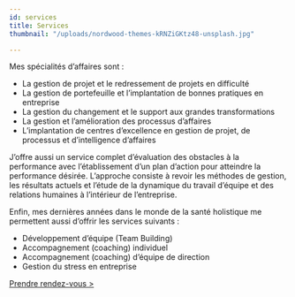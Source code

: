 ```yaml
---
id: services
title: Services
thumbnail: "/uploads/nordwood-themes-kRNZiGKtz48-unsplash.jpg"

---
```

Mes spécialités d’affaires sont :

- La gestion de projet et le redressement de projets en difficulté
- La gestion de portefeuille et l’implantation de bonnes pratiques en entreprise
- La gestion du changement et le support aux grandes transformations
- La gestion et l’amélioration des processus d’affaires
- L’implantation de centres d’excellence en gestion de projet, de processus et d’intelligence d’affaires

J’offre aussi un service complet d’évaluation des obstacles à la performance avec l’établissement d’un plan d’action pour atteindre la performance désirée. L’approche consiste à revoir les méthodes de gestion, les résultats actuels et l’étude de la dynamique du travail d’équipe et des relations humaines à l’intérieur de l’entreprise.

Enfin, mes dernières années dans le monde de la santé holistique me permettent aussi d’offrir les services suivants :

- Développement d’équipe (Team Building)
- Accompagnement (coaching) individuel
- Accompagnement (coaching) d’équipe de direction
- Gestion du stress en entreprise

[Prendre rendez-vous >](https://www.gorendezvous.com/homepage/111690)